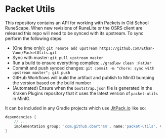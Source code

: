 # Packet Utils

This repository contains an API for working with Packets in Old School RuneScape. When new revisions of RuneLite or the OSRS
client are released this repo will need to be synced with its upstream. To sync perform the following steps:

- (One time only): `git remote add upstream https://github.com/Ethan-Vann/PacketUtils.git`
- Sync with master: `git pull upstream master`
- Run a build to ensure everything compiles: `./gradlew clean :FatJar`
- Commit and push synced changes: `git commit -m "chore: sync with upstream master"; git push`
- GitHub Workflows will build the artifact and publish to MinIO bumping the version based on the build number
- (Automated) Ensure when the `bootstrap.json` file is generated in the Kraken Plugins repository that it uses the latest version of `packet-utils` in MinIO.

It can be included in any Gradle projects which use [JitPack.io](https://jitpack.io) like so:

```groovy
dependencies {
    // ...
    implementation group: 'com.github.cbartram', name:'packet-utils', version: shortestPathPluginVersion
}

```
